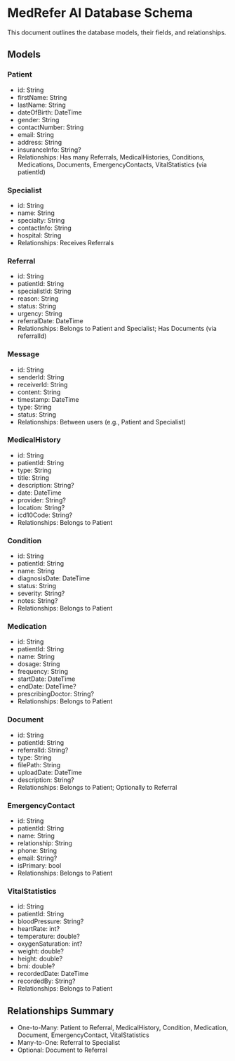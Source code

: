 # MedRefer AI Database Schema

This document outlines the database models, their fields, and relationships.

## Models

### Patient
- id: String
- firstName: String
- lastName: String
- dateOfBirth: DateTime
- gender: String
- contactNumber: String
- email: String
- address: String
- insuranceInfo: String?
- Relationships: Has many Referrals, MedicalHistories, Conditions, Medications, Documents, EmergencyContacts, VitalStatistics (via patientId)

### Specialist
- id: String
- name: String
- specialty: String
- contactInfo: String
- hospital: String
- Relationships: Receives Referrals

### Referral
- id: String
- patientId: String
- specialistId: String
- reason: String
- status: String
- urgency: String
- referralDate: DateTime
- Relationships: Belongs to Patient and Specialist; Has Documents (via referralId)

### Message
- id: String
- senderId: String
- receiverId: String
- content: String
- timestamp: DateTime
- type: String
- status: String
- Relationships: Between users (e.g., Patient and Specialist)

### MedicalHistory
- id: String
- patientId: String
- type: String
- title: String
- description: String?
- date: DateTime
- provider: String?
- location: String?
- icd10Code: String?
- Relationships: Belongs to Patient

### Condition
- id: String
- patientId: String
- name: String
- diagnosisDate: DateTime
- status: String
- severity: String?
- notes: String?
- Relationships: Belongs to Patient

### Medication
- id: String
- patientId: String
- name: String
- dosage: String
- frequency: String
- startDate: DateTime
- endDate: DateTime?
- prescribingDoctor: String?
- Relationships: Belongs to Patient

### Document
- id: String
- patientId: String
- referralId: String?
- type: String
- filePath: String
- uploadDate: DateTime
- description: String?
- Relationships: Belongs to Patient; Optionally to Referral

### EmergencyContact
- id: String
- patientId: String
- name: String
- relationship: String
- phone: String
- email: String?
- isPrimary: bool
- Relationships: Belongs to Patient

### VitalStatistics
- id: String
- patientId: String
- bloodPressure: String?
- heartRate: int?
- temperature: double?
- oxygenSaturation: int?
- weight: double?
- height: double?
- bmi: double?
- recordedDate: DateTime
- recordedBy: String?
- Relationships: Belongs to Patient

## Relationships Summary
- One-to-Many: Patient to Referral, MedicalHistory, Condition, Medication, Document, EmergencyContact, VitalStatistics
- Many-to-One: Referral to Specialist
- Optional: Document to Referral